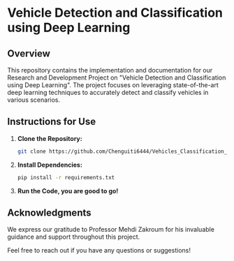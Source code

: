 # Vehicle Detection and Classification using Deep Learning

## Overview

This repository contains the implementation and documentation for our Research and Development Project on "Vehicle Detection and Classification using Deep Learning". The project focuses on leveraging state-of-the-art deep learning techniques to accurately detect and classify vehicles in various scenarios.

## Instructions for Use

1. **Clone the Repository:**
   ```bash
   git clone https://github.com/Chenguiti6444/Vehicles_Classification_RnD_Project.git
   ```

2. **Install Dependencies:**
   ```bash
   pip install -r requirements.txt
   ```

3. **Run the Code, you are good to go!**


## Acknowledgments

We express our gratitude to Professor Mehdi Zakroum for his invaluable guidance and support throughout this project.

Feel free to reach out if you have any questions or suggestions!
